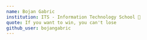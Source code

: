 ```yaml
---
name: Bojan Gabric
institution: ITS - Information Technology School 🚩
quote: If you want to win, you can't lose
github_user: bojangabric
---
```

